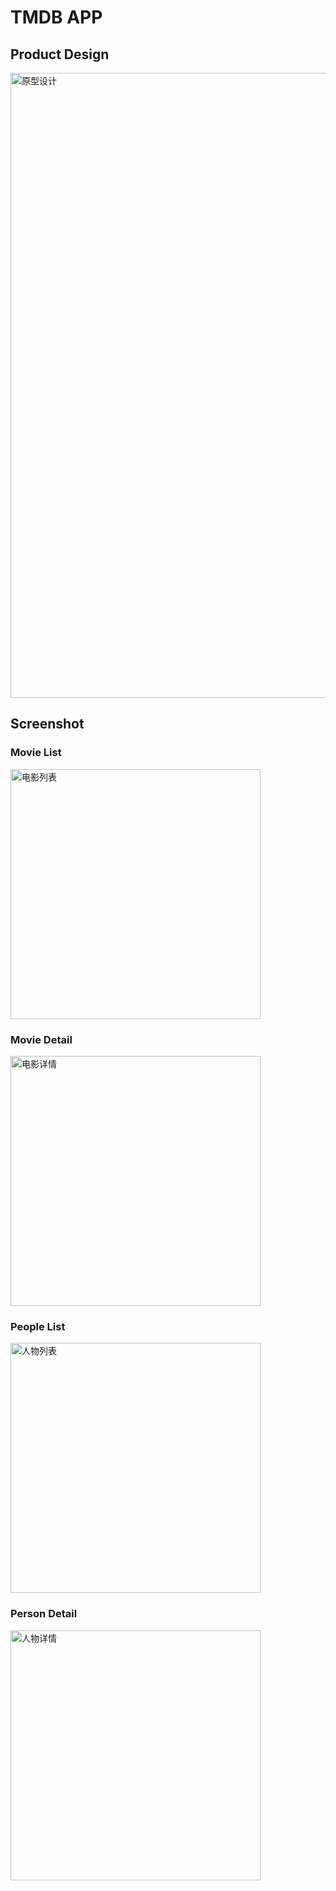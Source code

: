 # TMDB APP

## Product Design
<img src="./images/tmdb_prd.png" width="1000px" alt="原型设计">

## Screenshot

###  Movie List  
<img src="./images/movie_list.jpg" width="400px" alt="电影列表">
  
###  Movie Detail  
<img src="./images/movie_detail.jpg" width="400px" alt="电影详情">

###  People List  
<img src="./images/person_list.jpg" width="400px" alt="人物列表">

###  Person Detail  
<img src="./images/person_detail.jpg" width="400px" alt="人物详情">
